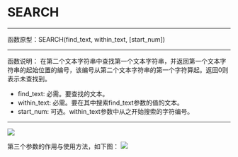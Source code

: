 # SEARCH
*****
函数原型：SEARCH(find_text, within_text, [start_num])
*****
函数说明：
在第二个文本字符串中查找第一个文本字符串，并返回第一个文本字符串的起始位置的编号，该编号从第二个文本字符串的第一个字符算起。返回0则表示未查找到。

* find_text: 必需。要查找的文本。
* within_text: 必需。要在其中搜索find_text参数的值的文本。
* start_num: 可选。within_text参数中从之开始搜索的字符编号。
*****

![](http://docfiles.baibaoyun.com/Fs3XYxc-F_VYitXOaBZaqR9DkwQ9)

第三个参数的作用与使用方法，如下图：
![](http://docfiles.baibaoyun.com/FlWuxJ9jT-hZB-kGM7lUt9fkgpPD)